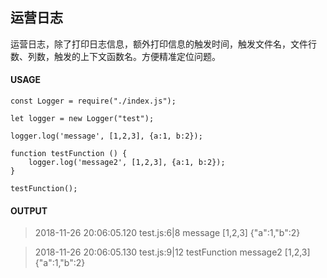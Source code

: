 
## 运营日志
运营日志，除了打印日志信息，额外打印信息的触发时间，触发文件名，文件行数、列数，触发的上下文函数名。方便精准定位问题。
#### USAGE 
```
const Logger = require("./index.js");

let logger = new Logger("test");

logger.log('message', [1,2,3], {a:1, b:2});

function testFunction () {
    logger.log('message2', [1,2,3], {a:1, b:2});
}

testFunction();
```
#### OUTPUT
> 2018-11-26 20:06:05.120 test.js:6|8 message [1,2,3] {"a":1,"b":2}

> 2018-11-26 20:06:05.130 test.js:9|12 testFunction message2 [1,2,3] {"a":1,"b":2}
